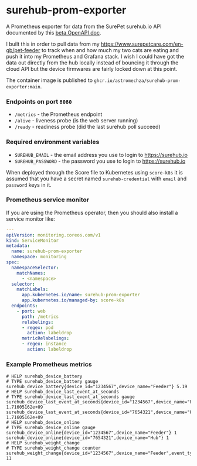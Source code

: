 # surehub-prom-exporter

A Prometheus exporter for data from the SurePet surehub.io API documented by this [beta OpenAPI doc](https://app-api.beta.surehub.io/index.html).

I built this in order to pull data from my <https://www.surepetcare.com/en-gb/pet-feeder> to track when and how much my two cats are eating and push it into my Prometheus and Grafana stack. I wish I could have got the data out directly from the hub locally instead of bouncing it through the cloud API but the device firmwares are fairly locked down at this point. 

The container image is published to `ghcr.io/astromechza/surehub-prom-exporter:main`.

### Endpoints on port `8080`

- `/metrics` - the Prometheus endpoint
- `/alive` - liveness probe (is the web server running)
- `/ready` - readiness probe (did the last surehub poll succeed)

### Required environment variables

- `SUREHUB_EMAIL` - the email address you use to login to <https://surehub.io>
- `SUREHUB_PASSWORD` - the password you use to login to <https://surehub.io>

When deployed through the Score file to Kubernetes using `score-k8s` it is assumed that you have a secret named `surehub-credential` with `email` and `password` keys in it.

### Prometheus service monitor

If you are using the Prometheus operator, then you should also install a service monitor like:

```yaml
---
apiVersion: monitoring.coreos.com/v1
kind: ServiceMonitor
metadata:
  name: surehub-prom-exporter
  namespace: monitoring
spec:
  namespaceSelector:
    matchNames:
      - <namespace>
  selector:
    matchLabels:
      app.kubernetes.io/name: surehub-prom-exporter
      app.kubernetes.io/managed-by: score-k8s
  endpoints:
    - port: web
      path: /metrics
      relabelings:
      - regex: pod
        action: labeldrop
      metricRelabelings:
      - regex: instance
        action: labeldrop
```

### Example Prometheus metrics

```
# HELP surehub_device_battery 
# TYPE surehub_device_battery gauge
surehub_device_battery{device_id="1234567",device_name="Feeder"} 5.19
# HELP surehub_device_last_event_at_seconds 
# TYPE surehub_device_last_event_at_seconds gauge
surehub_device_last_event_at_seconds{device_id="1234567",device_name="Feeder"} 1.71605162e+09
surehub_device_last_event_at_seconds{device_id="7654321",device_name="Hub"} 1.71605162e+09
# HELP surehub_device_online 
# TYPE surehub_device_online gauge
surehub_device_online{device_id="1234567",device_name="Feeder"} 1
surehub_device_online{device_id="7654321",device_name="Hub"} 1
# HELP surehub_weight_change 
# TYPE surehub_weight_change counter
surehub_weight_change{device_id="1234567",device_name="Feeder",event_type="EAT",pet_id="98765",pet_name="Garfield"} 11
```
